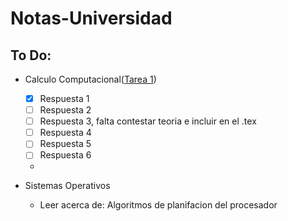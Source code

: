 # Notas-Universidad

## To Do:
- Calculo Computacional([Tarea 1](Calculo-Computacional/Taree1/Primera_tarea_Semestre_I_2016.pdf))
  - [x] Respuesta 1
  - [ ] Respuesta 2
  - [ ] Respuesta 3, falta contestar teoria e incluir en el .tex
  - [ ] Respuesta 4
  - [ ] Respuesta 5
  - [ ] Respuesta 6
  - 

- Sistemas Operativos
  - Leer acerca de: Algoritmos de planifacion del procesador
